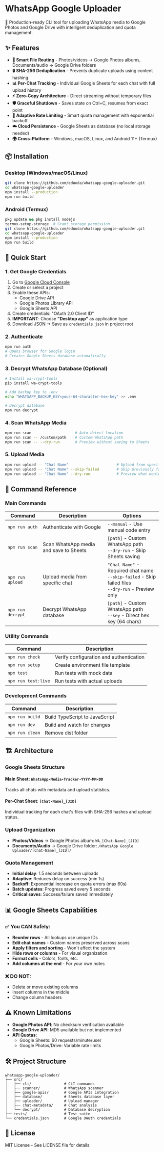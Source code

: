 # WhatsApp Google Uploader

🚀 Production-ready CLI tool for uploading WhatsApp media to Google Photos and Google Drive with intelligent deduplication and quota management.

## ✨ Features

- **📱 Smart File Routing** - Photos/videos → Google Photos albums, Documents/audio → Google Drive folders
- **🔒 SHA-256 Deduplication** - Prevents duplicate uploads using content hashing
- **📊 Per-Chat Tracking** - Individual Google Sheets for each chat with full upload history
- **⚡ Zero-Copy Architecture** - Direct streaming without temporary files
- **🛡️ Graceful Shutdown** - Saves state on Ctrl+C, resumes from exact point
- **🎯 Adaptive Rate Limiting** - Smart quota management with exponential backoff
- **☁️ Cloud Persistence** - Google Sheets as database (no local storage needed)
- **🌍 Cross-Platform** - Windows, macOS, Linux, and Android 11+ (Termux)

## 📦 Installation

### Desktop (Windows/macOS/Linux)
```bash
git clone https://github.com/eduoda/whatsapp-google-uploader.git
cd whatsapp-google-uploader
npm install --production
npm run build
```

### Android (Termux)
```bash
pkg update && pkg install nodejs
termux-setup-storage  # Grant storage permission
git clone https://github.com/eduoda/whatsapp-google-uploader.git
cd whatsapp-google-uploader
npm install --production
npm run build
```

## 🚀 Quick Start

### 1. Get Google Credentials

1. Go to [Google Cloud Console](https://console.cloud.google.com/)
2. Create or select a project
3. Enable these APIs:
   - Google Drive API
   - Google Photos Library API
   - Google Sheets API
4. Create credentials: "OAuth 2.0 Client ID"
5. **IMPORTANT**: Choose **"Desktop app"** as application type
6. Download JSON → Save as `credentials.json` in project root

### 2. Authenticate
```bash
npm run auth
# Opens browser for Google login
# Creates Google Sheets database automatically
```

### 3. Decrypt WhatsApp Database (Optional)
```bash
# Install wa-crypt-tools
pip install wa-crypt-tools

# Add backup key to .env
echo "WHATSAPP_BACKUP_KEY=your-64-character-hex-key" >> .env

# Decrypt database
npm run decrypt
```

### 4. Scan WhatsApp Media
```bash
npm run scan                    # Auto-detect location
npm run scan -- /custom/path    # Custom WhatsApp path
npm run scan -- --dry-run       # Preview without saving to Sheets
```

### 5. Upload Media
```bash
npm run upload -- "Chat Name"                      # Upload from specific chat
npm run upload -- "Chat Name" --skip-failed        # Skip previously failed files
npm run upload -- "Chat Name" --dry-run            # Preview what would be uploaded
```

## 📖 Command Reference

### Main Commands

| Command | Description | Options |
|---------|-------------|---------|
| `npm run auth` | Authenticate with Google | `--manual` - Use manual code entry |
| `npm run scan` | Scan WhatsApp media and save to Sheets | `[path]` - Custom WhatsApp path<br>`--dry-run` - Skip Sheets saving |
| `npm run upload` | Upload media from specific chat | `"Chat Name"` - Required chat name<br>`--skip-failed` - Skip failed files<br>`--dry-run` - Preview only |
| `npm run decrypt` | Decrypt WhatsApp database | `[path]` - Custom WhatsApp path<br>`--key` - Direct hex key (64 chars) |

### Utility Commands

| Command | Description |
|---------|-------------|
| `npm run check` | Verify configuration and authentication |
| `npm run setup` | Create environment file template |
| `npm test` | Run tests with mock data |
| `npm run test:live` | Run tests with actual uploads |

### Development Commands

| Command | Description |
|---------|-------------|
| `npm run build` | Build TypeScript to JavaScript |
| `npm run dev` | Build and watch for changes |
| `npm run clean` | Remove dist folder |

## 🏗️ Architecture

### Google Sheets Structure

#### Main Sheet: `WhatsApp-Media-Tracker-YYYY-MM-DD`
Tracks all chats with metadata and upload statistics.

#### Per-Chat Sheet: `[Chat-Name]_[JID]`
Individual tracking for each chat's files with SHA-256 hashes and upload status.

### Upload Organization

- **Photos/Videos** → Google Photos album: `WA_[Chat-Name]_[JID]`
- **Documents/Audio** → Google Drive folder: `/WhatsApp Google Uploader/[Chat-Name]_[JID]/`

### Quota Management

- **Initial delay**: 1.5 seconds between uploads
- **Adaptive**: Reduces delay on success (min 1s)
- **Backoff**: Exponential increase on quota errors (max 60s)
- **Batch updates**: Progress saved every 5 seconds
- **Critical saves**: Success/failure saved immediately

## 📊 Google Sheets Capabilities

### ✅ You CAN Safely:
- **Reorder rows** - All lookups use unique IDs
- **Edit chat names** - Custom names preserved across scans
- **Apply filters and sorting** - Won't affect the system
- **Hide rows or columns** - For visual organization
- **Format cells** - Colors, fonts, etc.
- **Add columns at the end** - For your own notes

### ❌ DO NOT:
- Delete or move existing columns
- Insert columns in the middle
- Change column headers

## ⚠️ Known Limitations

- **Google Photos API**: No checksum verification available
- **Google Drive API**: MD5 available but not implemented
- **API Quotas**:
  - Google Sheets: 60 requests/minute/user
  - Google Photos/Drive: Variable rate limits

## 🛠️ Project Structure

```
whatsapp-google-uploader/
├── src/
│   ├── cli/               # CLI commands
│   ├── scanner/           # WhatsApp scanner
│   ├── google-apis/       # Google APIs integration
│   ├── database/          # Sheets database layer
│   ├── uploader/          # Upload manager
│   ├── chat-metadata/     # Chat analysis
│   └── decrypt/           # Database decryption
├── tests/                 # Test suite
└── credentials.json       # Google OAuth credentials
```

## 📄 License

MIT License - See LICENSE file for details